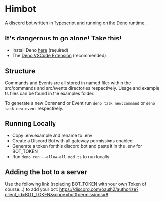 # Himbot

A discord bot written in Typescript and running on the Deno runtime.

## It's dangerous to go alone! Take this!

- Install Deno [here](https://deno.com/manual@v1.34.1/getting_started/installation) (required)
- The [Deno VSCode Extension](https://marketplace.visualstudio.com/items?itemName=denoland.vscode-deno) (recommended)

## Structure

Commands and Events are all stored in named files within the src/commands and src/events directories respectively.
Usage and example ts files can be found in the examples folder.

To generate a new Command or Event run `deno task new:command` or `deno task new:event` respectively.

## Running Locally

- Copy .env.example and rename to .env
- Create a Discord Bot with all gateway permissions enabled
- Generate a token for this discord bot and paste it in the .env for BOT_TOKEN
- Run `deno run --allow-all mod.ts` to run locally

## Adding the bot to a server

Use the following link (replacing BOT_TOKEN with your own Token of course...) to add your bot:
https://discord.com/oauth2/authorize?client_id=BOT_TOKEN&scope=bot&permissions=8
